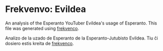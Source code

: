 # Frekvenvo: Evildea

An analysis of the Esperanto YouTuber Evildea's usage of Esperanto. This file was generated using [frekvenco](https://github.com/martinrue/frekvenco).

Analizo de la uzado de Esperanto de la Esperanto-Jutubisto Evildea. Tiu ĉi dosiero estis kreita de [frekvenco](https://github.com/martinrue/frekvenco).
